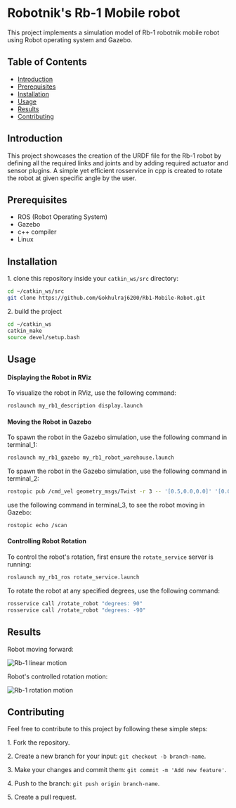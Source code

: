 # Robotnik's Rb-1 Mobile robot
This project implements a simulation model of Rb-1 robotnik mobile robot using Robot operating system and Gazebo.

## Table of Contents

- [Introduction](#introduction)
- [Prerequisites](#prerequisites)
- [Installation](#installation)
- [Usage](#usage)
- [Results](#result)
- [Contributing](#contributing)

## Introduction <a name="introduction"></a>
This project showcases the creation of the URDF file for the Rb-1 robot by defining all the required links and joints and by adding required actuator and sensor plugins. A simple yet efficient rosservice in cpp is created to rotate the robot at given specific angle by the user.

## Prerequisites <a name="prerequisites"></a>

- ROS (Robot Operating System)
- Gazebo
- c++ compiler
- Linux
  
## Installation <a name="installation"></a>

1\. clone this repository inside your `catkin_ws/src` directory:

```bash
cd ~/catkin_ws/src
git clone https://github.com/Gokhulraj6200/Rb1-Mobile-Robot.git
```
2\. build the project

```bash
cd ~/catkin_ws
catkin_make
source devel/setup.bash
```

## Usage <a name="usage"></a>

#### Displaying the Robot in RViz

To visualize the robot in RViz, use the following command:

```bash
roslaunch my_rb1_description display.launch
```

#### Moving the Robot in Gazebo

To spawn the robot in the Gazebo simulation, use the following command in terminal_1:

```bash
roslaunch my_rb1_gazebo my_rb1_robot_warehouse.launch
```

To spawn the robot in the Gazebo simulation, use the following command in terminal_2:

```bash
rostopic pub /cmd_vel geometry_msgs/Twist -r 3 -- '[0.5,0.0,0.0]' '[0.0, 0.0, 0.0]'
```

use the following command in terminal_3, to see the robot moving in Gazebo:

```bash
rostopic echo /scan
```

#### Controlling Robot Rotation

To control the robot's rotation, first ensure the `rotate_service` server is running:

```bash
roslaunch my_rb1_ros rotate_service.launch
```

To rotate the robot at any specified degrees, use the following command:

```bash
rosservice call /rotate_robot "degrees: 90"
rosservice call /rotate_robot "degrees: -90"
```

## Results <a name="result"></a>
Robot moving forward:

![Rb-1 linear motion](https://github.com/Gokhulraj6200/Rb1-Mobile-Robot/assets/142083650/a3d9251e-2c76-417d-90e5-507c440f6d1f)


Robot's controlled rotation motion:

![Rb-1 rotation motion](https://github.com/Gokhulraj6200/Rb1-Mobile-Robot/assets/142083650/da75fe1b-ddd2-4098-be81-2cdad2fcf581)

## Contributing
Feel free to contribute to this project by following these simple steps:

1\. Fork the repository.

2\. Create a new branch for your input: `git checkout -b branch-name`.

3\. Make your changes and commit them: `git commit -m 'Add new feature'`.

4\. Push to the branch: `git push origin branch-name`.

5\. Create a pull request.
